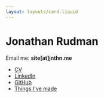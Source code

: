 ```yaml
---
layout: layouts/card.liquid
---
```


<h1 class="no-margin">Jonathan Rudman</h1>

Email me: <b>site<span style="display: none">null</span>[at]<span style="display: none">null</span>jnthn.me</b>

- <a href="https://jnthn.me/assets/cv.pdf" target="_blank" rel="noopener noreferrer">CV</a>
- <a href="https://www.linkedin.com/in/jontyrudman/" target="_blank" rel="noopener noreferrer">LinkedIn</a>
- <a href="https://github.com/jontyrudman" target="_blank" rel="noopener noreferrer">GitHub</a>
- <a href="/projects/" target="_blank">Things I've made</a>
